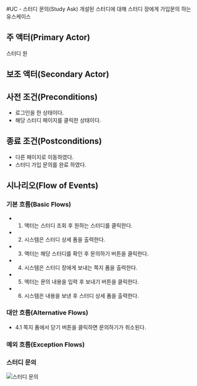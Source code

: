#UC - 스터디 문의(Study Ask)
개설된 스터디에 대해 스터디 장에게 가입문의 하는 유스케이스

## 주 액터(Primary Actor)
스터디 원

## 보조 액터(Secondary Actor)

## 사전 조건(Preconditions)
- 로그인을 한 상태이다.
- 해당 스터디 페이지를 클릭한 상태이다.

## 종료 조건(Postconditions)
- 다른 페이지로 이동하였다.
- 스터디 가입 문의를 완료 하였다.

## 시나리오(Flow of Events)

### 기본 흐름(Basic Flows)
- 1. 액터는 스터디 조회 후 원하는 스터디를 클릭한다.
- 2. 시스템은 스터디 상세 폼을 출력한다.
- 3. 액터는 해당 스터디를 확인 후 문의하기 버튼을 클릭한다.
- 4. 시스템은 스터디 장에게 보내는 쪽지 폼을 출력한다.
- 5. 엑터는 문의 내용을 입력 후 보내기 버튼을 클릭한다.
- 6. 시스템은 내용을 보낸 후 스터디 상세 폼을 출력한다.

### 대안 흐름(Alternative Flows)
- 4.1 쪽지 폼에서 닫기 버튼을 클릭하면 문의하기가 취소된다.

### 예외 흐름(Exception Flows)

### 스터디 문의
![스터디 문의](./images/uc-studyAsk.png)